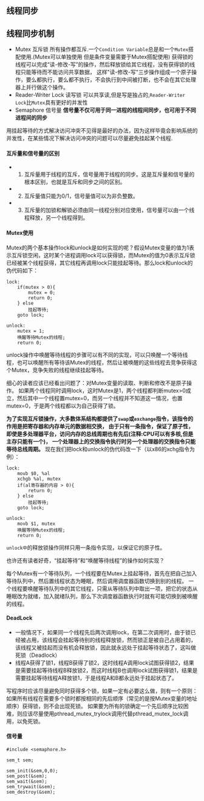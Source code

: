 ## 线程同步

## 线程同步机制

 - Mutex 互斥锁 所有操作都互斥.一个`Condition Variable`总是和一个`Mutex`搭配使用.(Mutex可以单独使用 但是条件变量需要于Mutex搭配使用) 
   获得锁的线程可以完成“读-修改-写”的操作，然后释放锁给其它线程，没有获得锁的线程只能等待而不能访问共享数据，
   这样"读-修改-写"三步操作组成一个原子操作，要么都执行，要么都不执行，不会执行到中间被打断，也不会在其它处理器上并行做这个操作。
 - Reader-Writer Lock 读写锁 可以共享读,但是写是独占的,`Reader-Writer Lock`比`Mutex`具有更好的并发性
 - Semaphore 信号量 **信号量不仅可用于同一进程的线程间同步，也可用于不同进程间的同步**

用挂起等待的方式解决访问冲突不见得是最好的办法，因为这样毕竟会影响系统的并发性，在某些情况下解决访问冲突的问题可以尽量避免挂起某个线程.

#### 互斥量和信号量的区别 

 - 1. 互斥量用于线程的互斥，信号量用于线程的同步。这是互斥量和信号量的根本区别，也就是互斥和同步之间的区别。
 - 2. 互斥量值只能为0/1，信号量值可以为非负整数。
 - 3. 互斥量的加锁和解锁必须由同一线程分别对应使用，信号量可以由一个线程释放，另一个线程得到。

#### Mutex使用

Mutex的两个基本操作lock和unlock是如何实现的呢？假设Mutex变量的值为1表示互斥锁空闲，这时某个进程调用lock可以获得锁，而Mutex的值为0表示互斥锁已经被某个线程获得，其它线程再调用lock只能挂起等待。那么lock和unlock的伪代码如下：

    lock:
        if(mutex > 0){
            mutex = 0;
            return 0;
        } else
            挂起等待;
        goto lock;
    
    unlock:
        mutex = 1;
        唤醒等待Mutex的线程;
        return 0;
        
unlock操作中唤醒等待线程的步骤可以有不同的实现，可以只唤醒一个等待线程，也可以唤醒所有等待该Mutex的线程，然后让被唤醒的这些线程去竞争获得这个Mutex，竞争失败的线程继续挂起等待。

细心的读者应该已经看出问题了：对Mutex变量的读取、判断和修改不是原子操作。
如果两个线程同时调用lock，这时Mutex是1，两个线程都判断mutex>0成立，然后其中一个线程置mutex=0，而另一个线程并不知道这一情况，也置mutex=0，于是两个线程都以为自己获得了锁。

**为了实现互斥锁操作，大多数体系结构都提供了`swap`或`exchange`指令，该指令的作用是把寄存器和内存单元的数据相交换，
由于只有一条指令，保证了原子性，即使是多处理器平台，访问内存的总线周期也有先后(注释:CPU可以有多核,但是主存只能有一个)，
一个处理器上的交换指令执行时另一个处理器的交换指令只能等待总线周期。**
现在我们把lock和unlock的伪代码改一下（以x86的xchg指令为例）：

    lock:
        movb $0, %al
        xchgb %al, mutex
        if(al寄存器的内容 > 0){
            return 0;
        } else
            挂起等待;
        goto lock;
    
    unlock:
        movb $1, mutex
        唤醒等待Mutex的线程;
        return 0;
        
`unlock中`的释放锁操作同样只用一条指令实现，以保证它的原子性。

也许还有读者好奇，“挂起等待”和“唤醒等待线程”的操作如何实现？

每个Mutex有一个等待队列，一个线程要在Mutex上挂起等待，首先在把自己加入等待队列中，然后置线程状态为睡眠，然后调用调度器函数切换到别的线程。
一个线程要唤醒等待队列中的其它线程，只需从等待队列中取出一项，把它的状态从睡眠改为就绪，加入就绪队列，那么下次调度器函数执行时就有可能切换到被唤醒的线程。

#### DeadLock

 - 一般情况下，如果同一个线程先后两次调用lock，在第二次调用时，由于锁已经被占用，该线程会挂起等待别的线程释放锁，然而锁正是被自己占用着的，该线程又被挂起而没有机会释放锁，因此就永远处于挂起等待状态了，这叫做死锁（Deadlock）
 - 线程A获得了锁1，线程B获得了锁2，这时线程A调用lock试图获得锁2，结果是需要挂起等待线程B释放锁2，而这时线程B也调用lock试图获得锁1，结果是需要挂起等待线程A释放锁1，于是线程A和B都永远处于挂起状态了。

写程序时应该尽量避免同时获得多个锁，如果一定有必要这么做，则有一个原则：如果所有线程在需要多个锁时都按相同的先后顺序（常见的是按Mutex变量的地址顺序）获得锁，则不会出现死锁。
如果要为所有的锁确定一个先后顺序比较困难，则应该尽量使用pthread_mutex_trylock调用代替pthread_mutex_lock调用，以免死锁。

#### 信号量

    #include <semaphore.h>
    
    sem_t sem;
    
    sem_init(&sem,0,0);
    sem_post(&sem);
    sem_wait(&sem);
    sem_trywait(&sem);
    sem_destroy(&sem);
    
 

